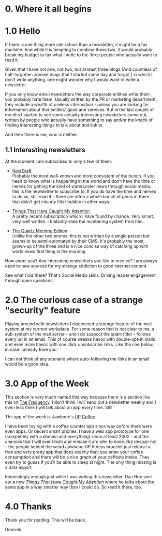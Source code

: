 # 0. Where it all begins

# 1.0 Hello

If there is one thing more old-school than a newsletter, it might be a fax machine. And while it is tempting to combine these two, it would probably break my budget to fax what I write to the three people who actually want to read it.

Given that I have not one, not two, but at least three blogs (And countless of half-forgotten zombie blogs that I started some day and forgot.) in which I don't write anything, one might wonder why I would want to write a newsletter.

If you only know email newsletters the way corporate entities write them, you probably hate them. Usually written by the PR or marketing department, they include a wealth of useless information - unless you are looking for information about that entities' good and services. But in the last couple of months I started to see some actually interesting newsletters come out, written by people who actually have something to say and/or the knack of finding interesting things to talk about and link to.

And then there is me, who is neither.

## 1.1 Interesting newsletters

At the moment I am subscribed to only a few of them:

* [NextDraft](http://nextdraft.com/)  
Probably the most well-known and most consistent of the bunch. If you need to know what is happening in the world and don't have the time or nerves for getting the kind of watercooler news through social media, this is the newsletter to subscribe to. If you do have the time and nerves to do so, still read it - there are often a whole bunch of gems in there that didn't get into my filter bubble in other ways.

* [Things That Have Caught My Attention](http://tinyletter.com/danhon)  
A pretty recent subscription which I have found by chance. Very smart, very well written. I blatantly stole the numbering system from him.

* [The Quartz Morning Edition](https://ssl.qz.com/brief)  
Unlike the other two entries, this is not written by a single person but seems to be semi-automated by their CMS. It's probably the most grown-up of the three and is a nice concise way of catching up with world news first thing in the morning.

How about you? Any interesting newsletters you like to receive? I am always open to new sources for my strange addiction to good internet content.

See what I did there? That's Social Media skills. Driving reader engagement through open questions.

# 2.0 The curious case of a strange "security" feature

Playing around with newsletters I discovered a strange feature of the mail system at my current workplace. For some reason that is not clear to me, a sub-system of the mail server - and I do suspect the spam filter - follows every url in an email. This of course wreaks havoc with double-opt-in mails and even more havoc with one click unsubscribe links. Like the one below, in case I already bore you.

I can not think of any scenario where auto-following the links in an email would be a good idea.

# 3.0 App of the Week

This section is very much named this way because there is a section like this on [The Frequency](http://5by5.tv/frequency). I don't think I will send out a newsletter weekly and I even less think I will talk about an app every time. Still.

The app of the week is Jawbone's [UP Coffee](https://itunes.apple.com/de/app/up-coffee/id828031130?l=en&mt=8).

I have been toying with a coffee counter app since way before there were even apps. Or decent smart phones. I have a web app prototype for one (completely with a domain and everything) since at least 2002 - and the chances that I will ever finish and release it are slim to none. But despair not - the people behind the weird Jawbone UP fitness bracelet just release a free and very pretty app that does exactly that: you enter your coffee consumption and there will be a nice graph of your caffeine intake. They even try to guess if you'll be able to sleep at night. The only thing missing is a data export.

Interestingly enough just while I was writing this newsletter, Dan Hon sent out a new *[Things That Have Caught My Attention](http://tinyletter.com/danhon/letters/episode-thirty-one-everything-s-made-of-blocks-how-the-world-works-advances-in-quantification)* where he talks about the same app in a way smarter way than I could do. So read it there, too.

# 4.0 Thanks

Thank you for reading. This will be back.

Dominik

